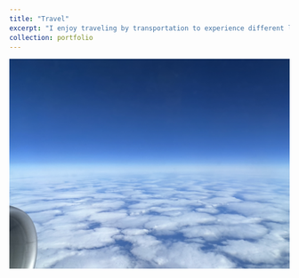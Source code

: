 ```yaml
---
title: "Travel"
excerpt: "I enjoy traveling by transportation to experience different landscapes, cultures, and people.<br/><br/><img src='/images/travel.jpg'><br/><br/>And there would be more..."
collection: portfolio
---
```


![Travel Image 1](/images/travel.jpg)